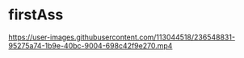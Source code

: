 # firstAss

https://user-images.githubusercontent.com/113044518/236548831-95275a74-1b9e-40bc-9004-698c42f9e270.mp4

